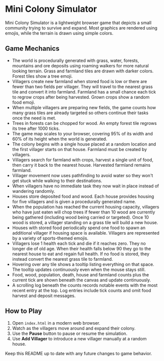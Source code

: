 # Mini Colony Simulator

Mini Colony Simulator is a lightweight browser game that depicts a small community trying to survive and expand. Most graphics are rendered using emojis, while the terrain is drawn using simple colors.

## Game Mechanics

- The world is procedurally generated with grass, water, forests, mountains and ore deposits using roaming walkers for more natural looking terrain. Grass and farmland tiles are drawn with darker colors. Forest tiles show a tree emoji.
- Villagers create new farmland when stored food is low or there are fewer than two fields per villager. They will travel to the nearest grass tile and convert it into farmland. Farmland has a small chance each tick to regrow crops after being harvested. Grown crops show a random food emoji.
- When multiple villagers are preparing new fields, the game counts how many grass tiles are already targeted so others continue their tasks once the need is met.
- Trees in forests can be chopped for wood. An empty forest tile regrows its tree after 1000 ticks.
- The game map scales to your browser, covering 95% of its width and 60% of its height when the world is generated.
- The colony begins with a single house placed at a random location and the first villager starts on that house. Farmland must be created by villagers.
- Villagers search for farmland with crops, harvest a single unit of food, then carry it back to the nearest house. Harvested farmland remains farmland.
- Villager movement now uses pathfinding to avoid water so they won't get stuck while walking to their destinations.
- When villagers have no immediate task they now wait in place instead of wandering randomly.
- Houses store deposited food and wood. Each house provides housing for five villagers and is given a procedurally generated name.
- When the population has reached the current housing capacity, villagers who have just eaten will chop trees if fewer than 10 wood are currently being gathered (including wood being carried or targeted). Once 10 wood is stored, a villager standing on a grass tile will build a new house.
- Houses with stored food periodically spend one food to spawn an additional villager if housing space is available. Villagers are represented by a variety of sports-themed emojis.
- Villagers lose 1 health each tick and die if it reaches zero. They no longer die of old age. When their health falls below 90 they go to the nearest house to eat and regain full health. If no food is stored, they instead convert the nearest grass tile to farmland.
- Hovering over any tile shows a tooltip listing everything on that space. The
  tooltip updates continuously even when the mouse stays still.
- Food, wood, population, death, house and farmland counts plus the current tick are shown beneath the canvas and update continuously.
- A scrolling log beneath the counts records notable events with the most recent entry at the top. Log entries include tick counts and omit food harvest and deposit messages.

## How to Play

1. Open `index.html` in a modern web browser.
2. Watch as the villagers move around and expand their colony.
3. Use the **Pause** button to pause or resume the simulation.
4. Use **Add Villager** to introduce a new villager manually at a random house.

Keep this README up to date with any future changes to game behavior.
